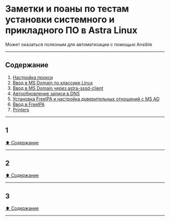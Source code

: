 # Заметки и поаны по тестам установки системного и прикладного ПО в Astra Linux #

Может оказаться полезным для автоматизации с помощью Ansible

----

## Содержание ##

1. [Настройка прокси]()    
2. [Ввод в MS Domain по классике Linux]()    
3. [Ввод в MS Domain через astra-sssd-client]()    
4. [Автообновление записи в DNS]()    
5. [Установка FreeIPA и настройка доверительных отношений с MS AD]()    
6. [Ввод в FreeIPA]()    
7. [Printers]()    

----

## 1 ##

[:arrow_up: Содержание](#содержание)

----

## 2 ##

[:arrow_up: Содержание](#содержание)

----

## 3 ##

[:arrow_up: Содержание](#содержание)

----
